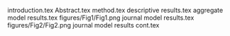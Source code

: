 introduction.tex
Abstract.tex
method.tex
descriptive results.tex
aggregate model results.tex
figures/Fig1/Fig1.png
journal model results.tex
figures/Fig2/Fig2.png
journal model results cont.tex
